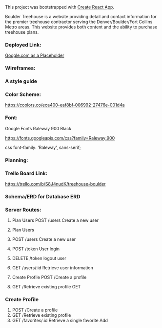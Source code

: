 This project was bootstrapped with [Create React App](https://github.com/facebook/create-react-app).

Boulder Treehouse is a website providing detail and contact information for the premier treehouse contractor serving the Denver/Boulder/Fort Collins Metro areas. This website provides both content and the ability to purchase treehouse plans.


### Deployed Link:

[Google.com as a Placeholder](google.com)

### Wireframes:


### A style guide

### Color Scheme:

https://coolors.co/eca400-eaf8bf-006992-27476e-001d4a



### Font:

Google Fonts Raleway 900 Black

https://fonts.googleapis.com/css?family=Raleway:900

css font-family: 'Raleway', sans-serif;



### Planning:



### Trello Board Link:

https://trello.com/b/S8J4nudK/treehouse-boulder


### Schema/ERD for Database ERD


### Server Routes:

1. Plan Users POST /users Create a new user
2. Plan Users

1. POST /users Create a new user
2. POST /token User login
3. DELETE /token logout user
4. GET /users/:id Retrieve user information
5. Create Profile POST /Create a profile
6. GET /Retrieve existing profile GET

### Create Profile

1. POST /Create a profile
2. GET /Retrieve existing profile
3. GET /favorites/:id Retrieve a single favorite Add
